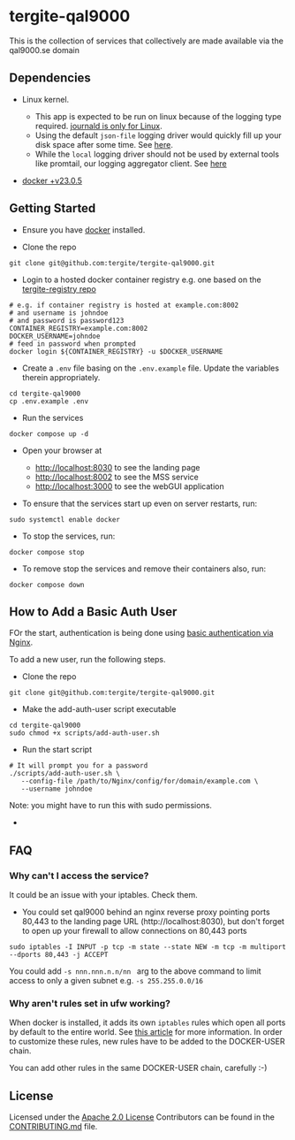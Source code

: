 # tergite-qal9000

This is the collection of services that collectively are made available via the qal9000.se domain

## Dependencies

- Linux kernel. 

    - This app is expected to be run on linux because of the logging type required. [journald is only for Linux](https://forums.docker.com/t/docker-for-windows-logging-failed-to-initialize-logging-driver-journald-is-not-enabled-on-this-host/68690/4). 
    - Using the default `json-file` logging driver would quickly fill up your disk space after some time. See [here](https://docs.docker.com/config/containers/logging/configure/). 
    - While the `local` logging driver should not be used by external tools like promtail, our logging aggregator client. See [here](https://docs.docker.com/config/containers/logging/local/)
    
- [docker +v23.0.5](https://www.docker.com/products/docker-desktop/)

## Getting Started

- Ensure you have [docker](https://docs.docker.com/engine/install/) installed.

- Clone the repo

```shell
git clone git@github.com:tergite/tergite-qal9000.git
```

- Login to a hosted docker container registry e.g. one based on the [tergite-registry repo](https://github.com/tergite/tergite-registry)

```shell
# e.g. if container registry is hosted at example.com:8002
# and username is johndoe
# and password is password123
CONTAINER_REGISTRY=example.com:8002
DOCKER_USERNAME=johndoe
# feed in password when prompted
docker login ${CONTAINER_REGISTRY} -u $DOCKER_USERNAME
```

- Create a `.env` file basing on the `.env.example` file.
  Update the variables therein appropriately.

```shell
cd tergite-qal9000
cp .env.example .env
```

- Run the services

```shell
docker compose up -d
```

- Open your browser at

  - [http://localhost:8030](http://localhost:8030) to see the landing page
  - [http://localhost:8002](http://localhost:8002) to see the MSS service
  - [http://localhost:3000](http://localhost:3000) to see the webGUI application

- To ensure that the services start up even on server restarts, run:

```shell
sudo systemctl enable docker
```

- To stop the services, run:

```shell
docker compose stop
```

- To remove stop the services and remove their containers also, run:

```shell
docker compose down
```

## How to Add a Basic Auth User

FOr the start, authentication is being done using [basic authentication via Nginx](https://docs.nginx.com/nginx/admin-guide/security-controls/configuring-http-basic-authentication/).

To add a new user, run the following steps.

- Clone the repo

```shell
git clone git@github.com:tergite/tergite-qal9000.git
```

- Make the add-auth-user script executable

```shell
cd tergite-qal9000
sudo chmod +x scripts/add-auth-user.sh
```

- Run the start script

```shell
# It will prompt you for a password
./scripts/add-auth-user.sh \
   --config-file /path/to/Nginx/config/for/domain/example.com \
   --username johndoe
```

Note: you might have to run this with sudo permissions.

-

## FAQ

### Why can't I access the service?

It could be an issue with your iptables. Check them.

- You could set qal9000 behind an nginx reverse proxy pointing ports 80,443 to the landing page URL (http://localhost:8030), but don't forget to open up your firewall to allow connections on 80,443 ports

```shell
sudo iptables -I INPUT -p tcp -m state --state NEW -m tcp -m multiport --dports 80,443 -j ACCEPT
```

You could add `-s nnn.nnn.n.n/nn ` arg to the above command to limit access to only a given subnet e.g. `-s 255.255.0.0/16`

### Why aren't rules set in ufw working?

When docker is installed, it adds its own `iptables` rules which open all ports by default to the entire world. See [this article](https://docs.docker.com/network/packet-filtering-firewalls/) for more information. In order to customize these rules, new rules have to be added to the DOCKER-USER chain.

You can add other rules in the same DOCKER-USER chain, carefully :-)

## License

Licensed under the [Apache 2.0 License](./LICENSE)
Contributors can be found in the [CONTRIBUTING.md](./CONTRIBUTING.md) file.
